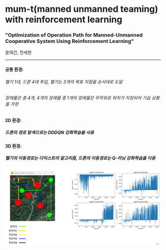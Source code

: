 # mum-t(manned unmanned teaming) with reinforcement learning

### "Optimization of Operation Path for Manned-Unmanned Cooperative System Using Reinforcement Learning"
윤여건, 전세현

---

#### 공통 환경: 

###### 헬기 1대, 드론 4대 투입, 헬기는 3개의 목표 지점을 순서대로 도달

###### 장애물은 총 4개, 4개의 장애물 중 1개의 장애물은 무작위로 위치가 지정되어 기습 상황을 가정

#### 2D 환경:

##### 드론의 경로 탐색으로는 DDDQN 강화학습을 사용

#### 3D 환경:

##### 헬기의 이동경로는 다익스트라 알고리즘, 드론의 이동경로는 Q-러닝 강화학습을 이용

<img src ="./img/result_2d_reinforcement_learning.png">
